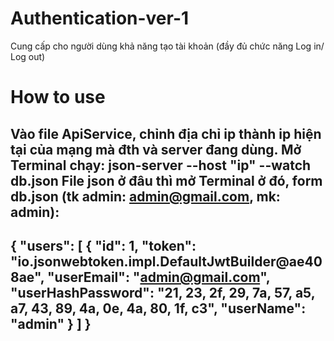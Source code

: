 # Authentication-ver-1

Cung cấp cho người dùng khả năng tạo tài khoản (đầy đủ chức năng Log in/ Log out)
# How to use

Vào file ApiService, chỉnh địa chỉ ip thành ip hiện tại của mạng mà đth và server đang dùng.
Mở Terminal chạy: json-server --host "ip" --watch db.json
File json ở đâu thì mở Terminal ở đó, form db.json (tk admin: admin@gmail.com, mk: admin):
------------------
{
  "users": [
    {
      "id": 1,
      "token": "io.jsonwebtoken.impl.DefaultJwtBuilder@ae408ae",
      "userEmail": "admin@gmail.com",
      "userHashPassword": "21, 23, 2f, 29, 7a, 57, a5, a7, 43, 89, 4a, 0e, 4a, 80, 1f, c3",
      "userName": "admin"
    }
  ]
}
------------------
